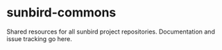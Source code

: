 # sunbird-commons
Shared resources for all sunbird project repositories. Documentation and issue tracking go here.
